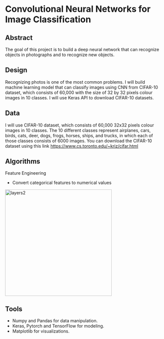 # Convolutional Neural Networks for Image Classification

## Abstract
The goal of this project is to build a deep neural network that can recognize objects in photographs and to recognize new objects.

## Design
Recognizing photos is one of the most common problems. I will build machine learning model that can classify images using CNN from CIFAR-10 dataset, which consists of 60,000 with the size of 32 by 32 pixels colour images in 10 classes. I will use Keras API to download CIFAR-10 datasets.

## Data
I will use CIFAR-10 dataset, which consists of 60,000 32x32 pixels colour images in 10 classes.
The 10 different classes represent airplanes, cars, birds, cats, deer, dogs, frogs, horses, ships, and trucks, in which each of those classes consists of 6000 images.
You can download the CIFAR-10 dataset using this link https://www.cs.toronto.edu/~kriz/cifar.html

## Algorithms
Feature Engineering
- Convert categorical features to numerical values

<img width="346" alt="layers2" src="https://user-images.githubusercontent.com/26098936/144759615-ab6426cc-9398-4a7b-af60-4aa64fef62e1.PNG">


## Tools
- Numpy and Pandas for data manipulation.
- Keras, Pytorch and TensorFlow for modeling.
- Matplotlib for visualizations.

